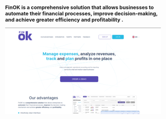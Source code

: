 ### FinOK is a comprehensive solution that allows businesses to automate their financial processes, improve decision-making, and achieve greater efficiency and profitability .
![Alt text](images/finok.png)
